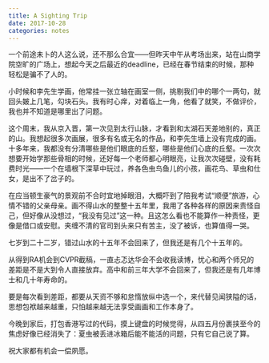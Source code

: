 ```yaml
---
title: A Sighting Trip
date: 2017-10-28
categories: notes
---
```


一个前途未卜的人这么说，还不那么合宜——但昨天中午从考场出来，站在山商学院空旷的广场上，想起今天之后最近的deadline，已经在春节结束的时候，那种轻松是骗不了人的。

小时候和李先生学画，他常挂一张立轴在画室一侧，挑剔我们中的哪个一两句，就回头皴上几笔，勾块石头。我有时心痒，对着临上一角，他看了就笑，不做评价，我也并不知道是哪里出了问题。

这个周末，我从京入晋，第一次见到太行山脉，才看到和太湖石天差地别的，真正的山。我想起很多次画展，很多有名或无名的作品，和李先生墙上没有完成的画。十多年来，我都没有分清哪些是他们眼底的丘壑，哪些是他们心底的丘壑。一次次想要开始学那些骨相的时候，还好每一个老师都心明眼亮，让我次次碰壁，没有耗费时光——一个在墙根下深草中玩过，养各色虫鸟鱼儿的小孩，画花鸟、草虫和仕女，是出不了岔子的。

在应当顿生豪气的景观前不合时宜地掉眼泪，大概吓到了陪我考试“顺便”旅游，心情不错的父亲母亲。画不得山水的整整十五年里，我用了各种各样的原因来责怪自己，但好像从没想过，“我没有见过”这一种。且这怎么看也不能算作一种责怪，更像是借口或安慰。夹缠不清的官司到头来只有苦主，没了被诉，也算值得一哭。

七岁到二十二岁，错过山水的十五年不会回来了，但我还是有几个十五年的。

从得到RA机会到CVPR截稿，一直忐忑达华会不会收我读博，忧心和两个师兄的差距是不是大到令人直接放弃。高中和前三年大学不会回来了，但我还是有几年博士和几十年寿命的。

要是每次看到差距，都要从天资不够和怠惰放纵中选一个，来代替见闻狭隘的话，思想包袱越来越重，只怕越来越无法享受画画和工作本身了。

今晚到家后，打包香港写过的代码，摸上键盘的时候觉得，从四五月份裹挟至今的焦虑好像已经消失了：夏虫被丢进冰箱后能不能活的问题，只有它自己说了算。

祝大家都有机会一偿夙愿。